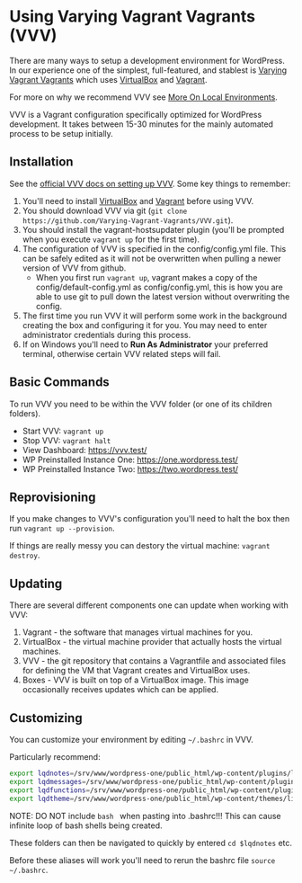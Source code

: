 # Using Varying Vagrant Vagrants (VVV)
There are many ways to setup a development environment for WordPress. In our experience one of the simplest, full-featured, and stablest is [Varying Vagrant Vagrants](https://varyingvagrantvagrants.org/) which uses [VirtualBox](https://virtualbox.org/) and [Vagrant](https://vagrantup.com).

For more on why we recommend VVV see [More On Local Environments](MoreOnLocalEnvironments.md).

VVV is a Vagrant configuration specifically optimized for WordPress development. It takes between 15-30 minutes for the mainly automated process to be setup initially.

## Installation
See the [official VVV docs on setting up VVV](https://varyingvagrantvagrants.org/docs/en-US/installation/software-requirements/). Some key things to remember:
1. You'll need to install [VirtualBox](https://virtualbox.org) and [Vagrant](https://vagrantup.com/) before using VVV.
2. You should download VVV via git (`git clone https://github.com/Varying-Vagrant-Vagrants/VVV.git`).
3. You should install the vagrant-hostsupdater plugin (you'll be prompted when you execute `vagrant up` for the first time).
4. The configuration of VVV is specified in the config/config.yml file. This can be safely edited as it will not be overwritten when pulling a newer version of VVV from github.
    - When you first run `vagrant up`, vagrant makes a copy of the config/default-config.yml as config/config.yml, this is how you are able to use git to pull down the latest version without overwriting the config.
5. The first time you run VVV it will perform some work in the background creating the box and configuring it for you. You may need to enter administrator credentials during this process.
6. If on Windows you'll need to **Run As Administrator** your preferred terminal, otherwise certain VVV related steps will fail.

## Basic Commands
To run VVV you need to be within the VVV folder (or one of its children folders).

- Start VVV: `vagrant up`
- Stop VVV: `vagrant halt`
- View Dashboard: https://vvv.test/
- WP Preinstalled Instance One: https://one.wordpress.test/
- WP Preinstalled Instance Two: https://two.wordpress.test/

## Reprovisioning
If you make changes to VVV's configuration you'll need to halt the box then run `vagrant up --provision`.

If things are really messy you can destory the virtual machine: `vagrant destroy`.

## Updating
There are several different components one can update when working with VVV:
1. Vagrant - the software that manages virtual machines for you.
2. VirtualBox - the virtual machine provider that actually hosts the virtual machines.
3. VVV - the git repository that contains a Vagrantfile and associated files for defining the VM that Vagrant creates and VirtualBox uses.
4. Boxes - VVV is built on top of a VirtualBox image. This image occasionally receives updates which can be applied.

## Customizing
You can customize your environment by editing `~/.bashrc` in VVV.

Particularly recommend:
```bash
export lqdnotes=/srv/www/wordpress-one/public_html/wp-content/plugins/lqd-notes
export lqdmessages=/srv/www/wordpress-one/public_html/wp-content/plugins/lqd-messages
export lqdfunctions=/srv/www/wordpress-one/public_html/wp-content/plugins/lqd-messages-fns
export lqdtheme=/srv/www/wordpress-one/public_html/wp-content/themes/liquidchurch
```

NOTE: DO NOT include ```bash ``` when pasting into .bashrc!!! This can cause infinite loop of bash shells being created.

These folders can then be navigated to quickly by entered `cd $lqdnotes` etc.

Before these aliases will work you'll need to rerun the bashrc file `source ~/.bashrc`.
